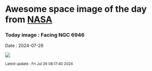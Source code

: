 
# Awesome space image of the day from [NASA](https://api.nasa.gov/)

### Today image : Facing NGC 6946
Date : 2024-07-26

![](https://apod.nasa.gov/apod/image/2407/NGC6946_verB1024c.jpg)

<small>Latest update : Fri Jul 26 08:17:40 2024</small>
        